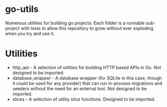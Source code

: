 # go-utils

Numerous utilities for building go projects. Each folder is a runnable sub-project with tests to allow this repository to grow without ever exploding when you try and use it.

# Utilities

* http_api - A selection of utilities for building HTTP based APIs in Go. Not designed to be
             imported.
* database_wrapper - A database wrapper (for SQLite in this case, though it could be used for any provider) that can run
                     in-process migrations and seeders without the need for an external tool. Not
                     designed to be imported.
* slices - A selection of utility slice functions. Designed to be imported.
